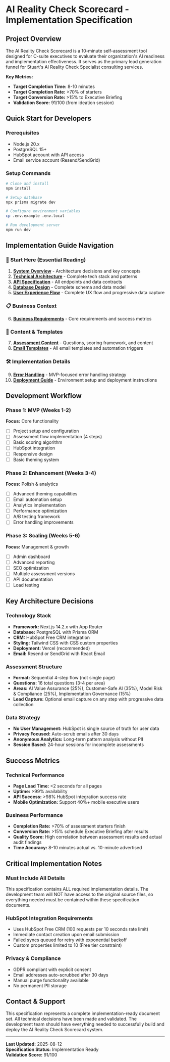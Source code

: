 # AI Reality Check Scorecard - Implementation Specification

## Project Overview

The AI Reality Check Scorecard is a 10-minute self-assessment tool designed for C-suite executives to evaluate their organization's AI readiness and implementation effectiveness. It serves as the primary lead generation funnel for Stuart's AI Reality Check Specialist consulting services.

**Key Metrics:**
- **Target Completion Time:** 8-10 minutes
- **Target Completion Rate:** >70% of starters
- **Target Conversion Rate:** >15% to Executive Briefing
- **Validation Score:** 91/100 (from ideation session)

## Quick Start for Developers

### Prerequisites
- Node.js 20.x
- PostgreSQL 15+
- HubSpot account with API access
- Email service account (Resend/SendGrid)

### Setup Commands
```bash
# Clone and install
npm install

# Setup database
npx prisma migrate dev

# Configure environment variables
cp .env.example .env.local

# Run development server  
npm run dev
```

## Implementation Guide Navigation

### 🚀 Start Here (Essential Reading)
1. **[System Overview](./system-overview.md)** - Architecture decisions and key concepts
2. **[Technical Architecture](./technical-architecture.md)** - Complete tech stack and patterns  
3. **[API Specification](./api-specification.md)** - All endpoints and data contracts
4. **[Database Design](./database-design.md)** - Complete schema and data model
5. **[User Experience Flow](./user-experience-flow.md)** - Complete UX flow and progressive data capture

### 📋 Business Context
6. **[Business Requirements](./business-requirements.md)** - Core requirements and success metrics

### 📝 Content & Templates  
7. **[Assessment Content](./assessment-content.md)** - Questions, scoring framework, and content
8. **[Email Templates](./email-templates.md)** - All email templates and automation triggers

### 🛠️ Implementation Details
9. **[Error Handling](./error-handling.md)** - MVP-focused error handling strategy
10. **[Deployment Guide](./deployment-guide.md)** - Environment setup and deployment instructions

## Development Workflow

### Phase 1: MVP (Weeks 1-2)
**Focus:** Core functionality
- [ ] Project setup and configuration
- [ ] Assessment flow implementation (4 steps)  
- [ ] Basic scoring algorithm
- [ ] HubSpot integration
- [ ] Responsive design
- [ ] Basic theming system

### Phase 2: Enhancement (Weeks 3-4)  
**Focus:** Polish & analytics
- [ ] Advanced theming capabilities
- [ ] Email automation setup
- [ ] Analytics implementation
- [ ] Performance optimization
- [ ] A/B testing framework
- [ ] Error handling improvements

### Phase 3: Scaling (Weeks 5-6)
**Focus:** Management & growth
- [ ] Admin dashboard
- [ ] Advanced reporting  
- [ ] SEO optimization
- [ ] Multiple assessment versions
- [ ] API documentation
- [ ] Load testing

## Key Architecture Decisions

### Technology Stack
- **Framework:** Next.js 14.2.x with App Router
- **Database:** PostgreSQL with Prisma ORM  
- **CRM:** HubSpot Free CRM integration
- **Styling:** Tailwind CSS with CSS custom properties
- **Deployment:** Vercel (recommended)
- **Email:** Resend or SendGrid with React Email

### Assessment Structure
- **Format:** Sequential 4-step flow (not single page)
- **Questions:** 16 total questions (3-4 per area)
- **Areas:** AI Value Assurance (25%), Customer-Safe AI (35%), Model Risk & Compliance (25%), Implementation Governance (15%)
- **Lead Capture:** Optional email capture on any step with progressive data collection

### Data Strategy
- **No User Management:** HubSpot is single source of truth for user data
- **Privacy Focused:** Auto-scrub emails after 30 days
- **Anonymous Analytics:** Long-term pattern analysis without PII
- **Session Based:** 24-hour sessions for incomplete assessments

## Success Metrics

### Technical Performance
- **Page Load Time:** <2 seconds for all pages
- **Uptime:** >99% availability  
- **API Success:** >98% HubSpot integration success rate
- **Mobile Optimization:** Support 40%+ mobile executive users

### Business Performance
- **Completion Rate:** >70% of assessment starters finish
- **Conversion Rate:** >15% schedule Executive Briefing after results
- **Quality Score:** High correlation between assessment results and actual audit findings
- **Time Accuracy:** 8-10 minutes actual vs. 10-minute advertised

## Critical Implementation Notes

### Must Include All Details
This specification contains ALL required implementation details. The development team will NOT have access to the original source files, so everything needed must be contained within these specification documents.

### HubSpot Integration Requirements
- Uses HubSpot Free CRM (100 requests per 10 seconds rate limit)
- Immediate contact creation upon email submission
- Failed syncs queued for retry with exponential backoff
- Custom properties limited to 10 (Free tier constraint)

### Privacy & Compliance
- GDPR compliant with explicit consent
- Email addresses auto-scrubbed after 30 days
- Manual purge functionality available
- No permanent PII storage

## Contact & Support

This specification represents a complete implementation-ready document set. All technical decisions have been made and validated. The development team should have everything needed to successfully build and deploy the AI Reality Check Scorecard system.

---

**Last Updated:** 2025-08-12  
**Specification Status:** Implementation Ready  
**Validation Score:** 91/100